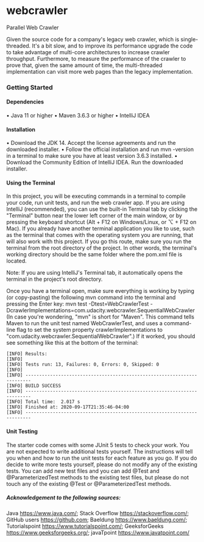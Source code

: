 # webcrawler
Parallel Web Crawler

Given the source code for a company's legacy web crawler, which is single-threaded. It's a bit slow, and to improve its performance upgrade the code to take advantage of multi-core architectures to increase crawler throughput. Furthermore, to measure the performance of the crawler to prove that, given the same amount of time, the multi-threaded implementation can visit more web pages than the legacy implementation.

### Getting Started
#### Dependencies
•	Java 11 or higher
•	Maven 3.6.3 or higher
•	IntelliJ IDEA

#### Installation
•	Download the JDK 14. Accept the license agreements and run the downloaded installer.
•	Follow the official installation and run mvn -version in a terminal to make sure you have at least version 3.6.3 installed.
•	Download the Community Edition of IntelliJ IDEA. Run the downloaded installer.

#### Using the Terminal
In this project, you will be executing commands in a terminal to compile your code, run unit tests, and run the web crawler app. If you are using IntelliJ (recommended), you can use the built-in Terminal tab by clicking the "Terminal" button near the lower left corner of the main window, or by pressing the keyboard shortcut (Alt + F12 on Windows/Linux, or ⌥ + F12 on Mac).
If you already have another terminal application you like to use, such as the terminal that comes with the operating system you are running, that will also work with this project. If you go this route, make sure you run the terminal from the root directory of the project. In other words, the terminal's working directory should be the same folder where the pom.xml file is located.

Note: If you are using IntelliJ's Terminal tab, it automatically opens the terminal in the project's root directory.

Once you have a terminal open, make sure everything is working by typing (or copy-pasting) the following mvn command into the terminal and pressing the Enter key:
mvn test -Dtest=WebCrawlerTest -DcrawlerImplementations=com.udacity.webcrawler.SequentialWebCrawler
(In case you're wondering, "mvn" is short for "Maven". This command tells Maven to run the unit test named WebCrawlerTest, and uses a command-line flag to set the system property crawlerImplementations to "com.udacity.webcrawler.SequentialWebCrawler".)
If it worked, you should see something like this at the bottom of the terminal:

    [INFO] Results:
    [INFO] 
    [INFO] Tests run: 13, Failures: 0, Errors: 0, Skipped: 0
    [INFO] 
    [INFO] ------------------------------------------------------------------------
    [INFO] BUILD SUCCESS
    [INFO] ------------------------------------------------------------------------
    [INFO] Total time:  2.017 s
    [INFO] Finished at: 2020-09-17T21:35:46-04:00
    [INFO] ------------------------------------------------------------------------

#### Unit Testing
The starter code comes with some JUnit 5 tests to check your work. You are not expected to write additional tests yourself. The instructions will tell you when and how to run the unit tests for each feature as you go.
If you do decide to write more tests yourself, please do not modify any of the existing tests. You can add new test files and you can add @Test and @ParameterizedTest methods to the existing test files, but please do not touch any of the existing @Test or @ParameterizedTest methods.



##### Acknowledgement to the following sources:

Java https://www.java.com/; Stack Overflow https://stackoverflow.com/; GitHub users https://github.com; Baeldung https://www.baeldung.com/; Tutorialspoint https://www.tutorialspoint.com/; GeeksforGeeks https://www.geeksforgeeks.org/; javaTpoint https://www.javatpoint.com/
